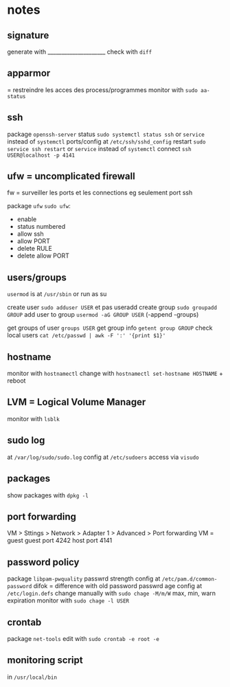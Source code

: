 # notes

## signature 

generate with _____________________
check with `diff`

## apparmor

= restreindre les acces des process/programmes
monitor with `sudo aa-status`

## ssh

package `openssh-server`
status `sudo systemctl status ssh` or `service` instead of `systemctl`
ports/config at `/etc/ssh/sshd_config`
restart `sudo service ssh restart` or `service` instead of `systemctl`
connect `ssh USER@localhost -p 4141`

## ufw = uncomplicated firewall

fw = surveiller les ports et les connections eg seulement port ssh

package `ufw`
`sudo ufw`:
- enable
- status numbered
- allow ssh
- allow PORT
- delete RULE
- delete allow PORT

## users/groups

`usermod` is at `/usr/sbin` or run as su

create user `sudo adduser USER` et pas useradd
create group `sudo groupadd GROUP`
add user to group `usermod -aG GROUP USER` (-append -groups)

get groups of user `groups USER`
get group info `getent group GROUP`
check local users `cat /etc/passwd | awk -F ':' '{print $1}'`

## hostname

monitor with `hostnamectl`
change with `hostnamectl set-hostname HOSTNAME`  + reboot

## LVM = Logical Volume Manager

monitor with `lsblk`

## sudo log

at `/var/log/sudo/sudo.log`
config at `/etc/sudoers` access via `visudo`

## packages

show packages with `dpkg -l`

## port forwarding

VM > Sttings > Network > Adapter 1 > Advanced > Port forwarding
VM = guest
guest port 4242
host port 4141

## password policy

package `libpam-pwquality`
passwrd strength config at `/etc/pam.d/common-password`
difok = difference with old password
passwrd age config at `/etc/login.defs`
change manually with `sudo chage -M/m/W` max, min, warn expiration
monitor with `sudo chage -l USER`

## crontab

package `net-tools`
edit with `sudo crontab -e root -e`

## monitoring script 

in `/usr/local/bin`
